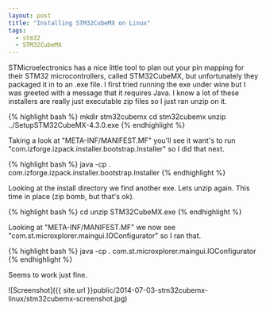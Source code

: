 ```yaml
---
layout: post
title: "Installing STM32CubeMX on Linux"
tags:
  - stm32
  - STM32CubeMX
---
```


STMicroelectronics has a nice little tool to plan out your pin mapping for their STM32 microcontrollers, called STM32CubeMX, but unfortunately they packaged it in to an .exe file. I first tried running the exe under wine but I was greeted with a message that it requires Java. I know a lot of these installers are really just executable zip files so I just ran unzip on it.

{% highlight bash %}
mkdir stm32cubemx
cd stm32cubemx
unzip ../SetupSTM32CubeMX-4.3.0.exe
{% endhighlight %}

Taking a look at "META-INF/MANIFEST.MF" you'll see it want's to run "com.izforge.izpack.installer.bootstrap.Installer" so I did that next.

{% highlight bash %}
java -cp . com.izforge.izpack.installer.bootstrap.Installer
{% endhighlight %}

Looking at the install directory we find another exe. Lets unzip again. This time in place (zip bomb, but that's ok).

{% highlight bash %}
cd <install location>
unzip STM32CubeMX.exe
{% endhighlight %}

Looking at "META-INF/MANIFEST.MF" we now see "com.st.microxplorer.maingui.IOConfigurator" so I ran that.

{% highlight bash %}
java -cp . com.st.microxplorer.maingui.IOConfigurator
{% endhighlight %}

Seems to work just fine.

![Screenshot]({{ site.url }}public/2014-07-03-stm32cubemx-linux/stm32cubemx-screenshot.jpg)

